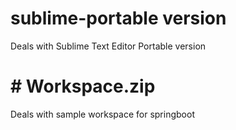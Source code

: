 # sublime-portable version
Deals with Sublime Text Editor Portable version

# # Workspace.zip
Deals with sample workspace for springboot
